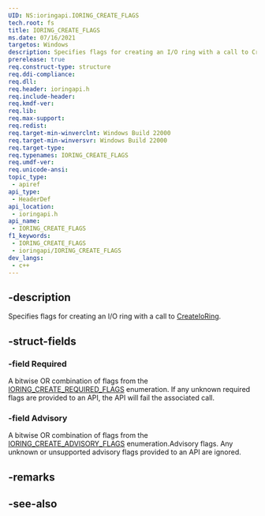 ```yaml
---
UID: NS:ioringapi.IORING_CREATE_FLAGS
tech.root: fs
title: IORING_CREATE_FLAGS
ms.date: 07/16/2021
targetos: Windows
description: Specifies flags for creating an I/O ring with a call to CreateIoRing.
prerelease: true
req.construct-type: structure
req.ddi-compliance: 
req.dll: 
req.header: ioringapi.h
req.include-header: 
req.kmdf-ver: 
req.lib: 
req.max-support: 
req.redist: 
req.target-min-winverclnt: Windows Build 22000 
req.target-min-winversvr: Windows Build 22000
req.target-type: 
req.typenames: IORING_CREATE_FLAGS
req.umdf-ver: 
req.unicode-ansi: 
topic_type:
 - apiref
api_type:
 - HeaderDef
api_location:
 - ioringapi.h
api_name:
 - IORING_CREATE_FLAGS
f1_keywords:
 - IORING_CREATE_FLAGS
 - ioringapi/IORING_CREATE_FLAGS
dev_langs:
 - c++
---
```


## -description

Specifies flags for creating an I/O ring with a call to [CreateIoRing](nf-ioringapi-createioring.md).

## -struct-fields

### -field Required

A bitwise OR combination of flags from the [IORING_CREATE_REQUIRED_FLAGS](ne-ioringapi-ioring_create_required_flags.md) enumeration. If any unknown required flags are provided to an API, the API will fail the associated call.

### -field Advisory

A bitwise OR combination of flags from the [IORING_CREATE_ADVISORY_FLAGS](ne-ioringapi-ioring_create_advisory_flags.md) enumeration.Advisory flags. Any unknown or unsupported advisory flags provided to an API are ignored.

## -remarks

## -see-also

